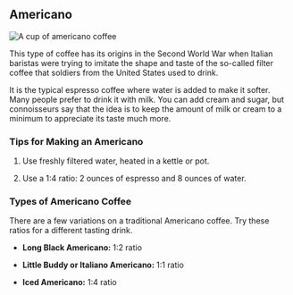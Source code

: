 ## Americano
![A cup of americano coffee](https://cdn.buttercms.com/AB7ud4YSE6nmOX0iGlgA)

This type of coffee has its origins in the Second World War when Italian baristas were trying to imitate the shape and taste of the so-called filter coffee that soldiers from the United States used to drink.

It is the typical espresso coffee where water is added to make it softer. Many people prefer to drink it with milk. You can add cream and sugar, but connoisseurs say that the idea is to keep the amount of milk or cream to a minimum to appreciate its taste much more.

### **Tips for Making an Americano**

1. Use freshly filtered water, heated in a kettle or pot.

3. Use a 1:4 ratio: 2 ounces of espresso and 8 ounces of water.
### **Types of Americano Coffee**

There are a few variations on a traditional Americano coffee. Try these ratios for a different tasting drink.

* **Long Black Americano:** 1:2 ratio

* **Little Buddy or Italiano Americano:** 1:1 ratio

* **Iced Americano:** 1:4 ratio